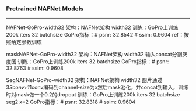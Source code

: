 ### Pretrained NAFNet Models
---

NAFNet-GoPro-width32
架构：NAFNet架构 width32
训练：GoPro上训练200k iters 32 batchsize
GoPro指标：# psnr: 32.8542	 # ssim: 0.9604
ref：按照给定参数训练

maskNAFNet-GoPro-width32
架构：NAFNet架构 width32 输入concat分割灰度图
训练：GoPro上训练200k iters 32 batchsize
GoPro指标：# psnr: 32.8763	 # ssim: 0.9608

SegNAFNet-GoPro-width32
架构：NAFNet架构 width32 图片通过3*3conv+1*1conv编码到channel-size为x然后mask池化，并concat到输入，训练时对mask做一个0.2的dropout
训练：GoPro上训练200k iters 32 batchsize
seg2 x=2
GoPro指标：# psnr: 32.8318	 # ssim: 0.9604
